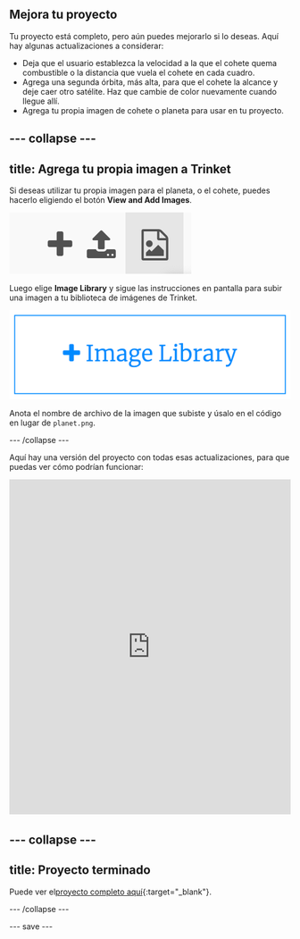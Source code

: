 ## Mejora tu proyecto
Tu proyecto está completo, pero aún puedes mejorarlo si lo deseas. Aquí hay algunas actualizaciones a considerar:

 + Deja que el usuario establezca la velocidad a la que el cohete quema combustible o la distancia que vuela el cohete en cada cuadro.
 + Agrega una segunda órbita, más alta, para que el cohete la alcance y deje caer otro satélite. Haz que cambie de color nuevamente cuando llegue allí.
 + Agrega tu propia imagen de cohete o planeta para usar en tu proyecto.


--- collapse ---
---
title: Agrega tu propia imagen a Trinket
---

Si deseas utilizar tu propia imagen para el planeta, o el cohete, puedes hacerlo eligiendo el botón **View and Add Images**.

![Un símbolo más, un símbolo de carga y un símbolo de imagen. El símbolo de la imagen está resaltado.](images/trinket_image.png)

Luego elige **Image Library** y sigue las instrucciones en pantalla para subir una imagen a tu biblioteca de imágenes de Trinket.

![Un botón con un signo más y las palabras "Biblioteca de imágenes".](images/trinket_image_library.png)

Anota el nombre de archivo de la imagen que subiste y úsalo en el código en lugar de `planet.png`.

--- /collapse ---

Aquí hay una versión del proyecto con todas esas actualizaciones, para que puedas ver cómo podrían funcionar: 
<iframe src="https://trinket.io/embed/python/76c7d66070?outputOnly=true&runOption=run&start=result" width="100%" height="600" frameborder="0" marginwidth="0" marginheight="0" allowfullscreen mark="crwd-mark"></iframe>

--- collapse ---
---
title: Proyecto terminado
---

Puede ver el[proyecto completo aquí](https://trinket.io/python/6b2c8d0201){:target="_blank"}.

--- /collapse ---

--- save ---
